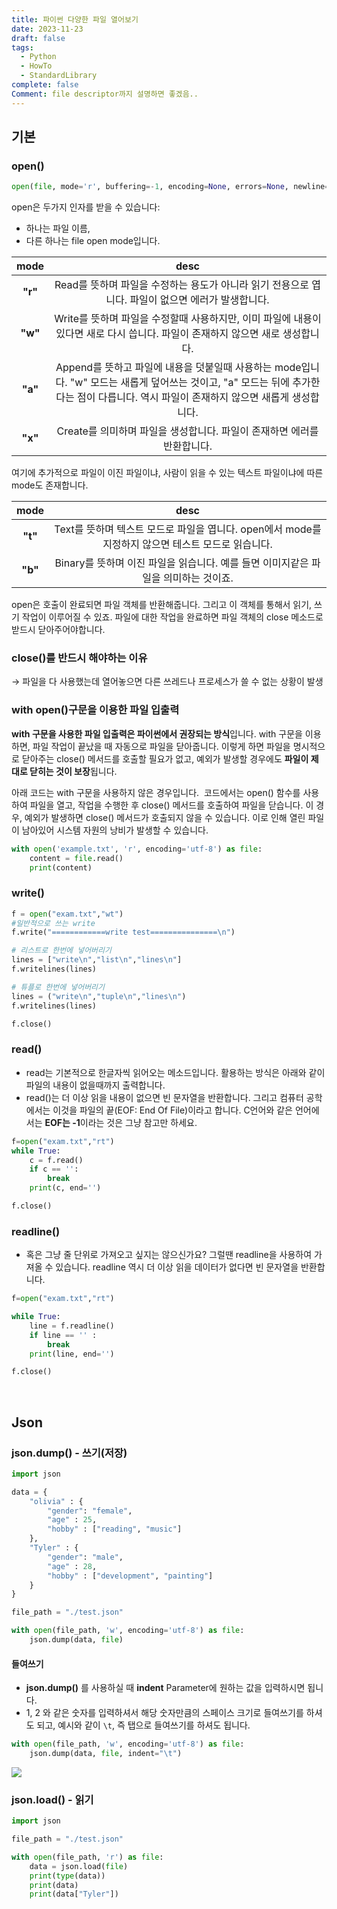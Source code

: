 ```yaml
---
title: 파이썬 다양한 파일 열어보기
date: 2023-11-23
draft: false
tags:
  - Python
  - HowTo
  - StandardLibrary
complete: false
Comment: file descriptor까지 설명하면 좋겠음..
---
```

## 기본

### open()

```python
open(file, mode='r', buffering=-1, encoding=None, errors=None, newline=None, closefd=True, opener=None)
```

open은 두가지 인자를 받을 수 있습니다:
- 하나는 파일 이름, 
- 다른 하나는 file open mode입니다.

|**mode**|desc|
|:---:|:---:|
|**"r"**|Read를 뜻하며 파일을 수정하는 용도가 아니라 읽기 전용으로 엽니다. 파일이 없으면 에러가 발생합니다.|
|**"w"**|Write를 뜻하며 파일을 수정할때 사용하지만, 이미 파일에 내용이 있다면 새로 다시 씁니다. 파일이 존재하지 않으면 새로 생성합니다.|
|**"a"**|Append를 뜻하고 파일에 내용을 덧붙일때 사용하는 mode입니다. "w" 모드는 새롭게 덮어쓰는 것이고, "a" 모드는 뒤에 추가한다는 점이 다릅니다. 역시 파일이 존재하지 않으면 새롭게 생성합니다.|
|**"x"**|Create를 의미하며 파일을 생성합니다. 파일이 존재하면 에러를 반환합니다.|

여기에 추가적으로 파일이 이진 파일이냐, 사람이 읽을 수 있는 텍스트 파일이냐에 따른 mode도 존재합니다.

|**mode**|desc|
|:---:|:---:|
|**"t"**|Text를 뜻하며 텍스트 모드로 파일을 엽니다. open에서 mode를 지정하지 않으면 테스트 모드로 읽습니다.|
|**"b"**|Binary를 뜻하며 이진 파일을 읽습니다. 예를 들면 이미지같은 파일을 의미하는 것이죠.|

open은 호출이 완료되면 파일 객체를 반환해줍니다. 그리고 이 객체를 통해서 읽기, 쓰기 작업이 이루어질 수 있죠. 파일에 대한 작업을 완료하면 파일 객체의 close 메소드로 받드시 닫아주어야합니다.


### close()를 반드시 해야하는 이유

→ 파일을 다 사용했는데 열어놓으면 다른 쓰레드나 프로세스가 쓸 수 없는 상황이 발생


### with open()구문을 이용한 파일 입출력

**with 구문을 사용한 파일 입출력은 파이썬에서 권장되는 방식**입니다. with 구문을 이용하면, 파일 작업이 끝났을 때 자동으로 파일을 닫아줍니다. 이렇게 하면 파일을 명시적으로 닫아주는 close() 메서드를 호출할 필요가 없고, 예외가 발생할 경우에도 **파일이 제대로 닫히는 것이 보장**됩니다. 

아래 코드는 with 구문을 사용하지 않은 경우입니다.  코드에서는 open() 함수를 사용하여 파일을 열고, 작업을 수행한 후 close() 메서드를 호출하여 파일을 닫습니다. 이 경우, 예외가 발생하면 close() 메서드가 호출되지 않을 수 있습니다. 이로 인해 열린 파일이 남아있어 시스템 자원의 낭비가 발생할 수 있습니다.

```python
with open('example.txt', 'r', encoding='utf-8') as file:
    content = file.read()
    print(content)
```

### write()

```python
f = open("exam.txt","wt")
#일반적으로 쓰는 write
f.write("============write test===============\n")

# 리스트로 한번에 넣어버리기
lines = ["write\n","list\n","lines\n"]
f.writelines(lines)

# 튜플로 한번에 넣어버리기
lines = ("write\n","tuple\n","lines\n")
f.writelines(lines)

f.close()
```


### read()

- read는 기본적으로 한글자씩 읽어오는 메소드입니다. 활용하는 방식은 아래와 같이 파일의 내용이 없을때까지 출력합니다. 
- read()는 더 이상 읽을 내용이 없으면 빈 문자열을 반환합니다. 그리고 컴퓨터 공학에서는 이것을 파일의 끝(EOF: End Of File)이라고 합니다. C언어와 같은 언어에서는 **EOF는 -1**이라는 것은 그냥 참고만 하세요.
```python
f=open("exam.txt","rt")
while True:
    c = f.read()
    if c == '':
        break
    print(c, end='')

f.close()
```


### readline()
- 혹은 그냥 줄 단위로 가져오고 싶지는 않으신가요? 그럴땐 readline을 사용하여 가져올 수 있습니다. readline 역시 더 이상 읽을 데이터가 없다면 빈 문자열을 반환합니다.
```python
f=open("exam.txt","rt")

while True:
    line = f.readline()
    if line == '' :
        break
    print(line, end='')

f.close()
```

<br>

## Json

### json.dump() - 쓰기(저장)

```python
import json

data = {
    "olivia" : {
        "gender": "female",
        "age" : 25,
        "hobby" : ["reading", "music"]
    },
    "Tyler" : {
        "gender": "male",
        "age" : 28,
        "hobby" : ["development", "painting"]
    }
}

file_path = "./test.json"

with open(file_path, 'w', encoding='utf-8') as file:
    json.dump(data, file)
```

#### 들여쓰기
- **json.dump()** 를 사용하실 때 **indent** Parameter에 원하는 값을 입력하시면 됩니다.
- 1, 2 와 같은 숫자를 입력하셔서 해당 숫자만큼의 스페이스 크기로 들여쓰기를 하셔도 되고,
예시와 같이 `\t`, 즉 탭으로 들여쓰기를 하셔도 됩니다.

```python
with open(file_path, 'w', encoding='utf-8') as file: 
	json.dump(data, file, indent="\t")
```
![](https://i.imgur.com/AtJ7wPL.png)


### json.load() - 읽기

```python
import json

file_path = "./test.json"

with open(file_path, 'r') as file:
    data = json.load(file)
    print(type(data))
    print(data)
    print(data["Tyler"])
```